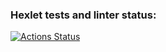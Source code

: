 ### Hexlet tests and linter status:
[![Actions Status](https://github.com/ConsuL-V/python-project-49/actions/workflows/hexlet-check.yml/badge.svg)](https://github.com/ConsuL-V/python-project-49/actions)